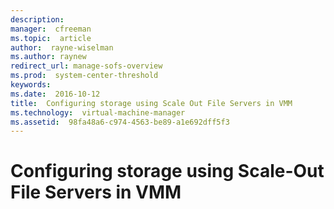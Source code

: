```yaml
---
description:  
manager:  cfreeman
ms.topic:  article
author:  rayne-wiselman
ms.author: raynew
redirect_url: manage-sofs-overview
ms.prod:  system-center-threshold
keywords:  
ms.date:  2016-10-12
title:  Configuring storage using Scale Out File Servers in VMM
ms.technology:  virtual-machine-manager
ms.assetid:  98fa48a6-c974-4563-be89-a1e692dff5f3
---
```


# Configuring storage using Scale-Out File Servers in VMM
